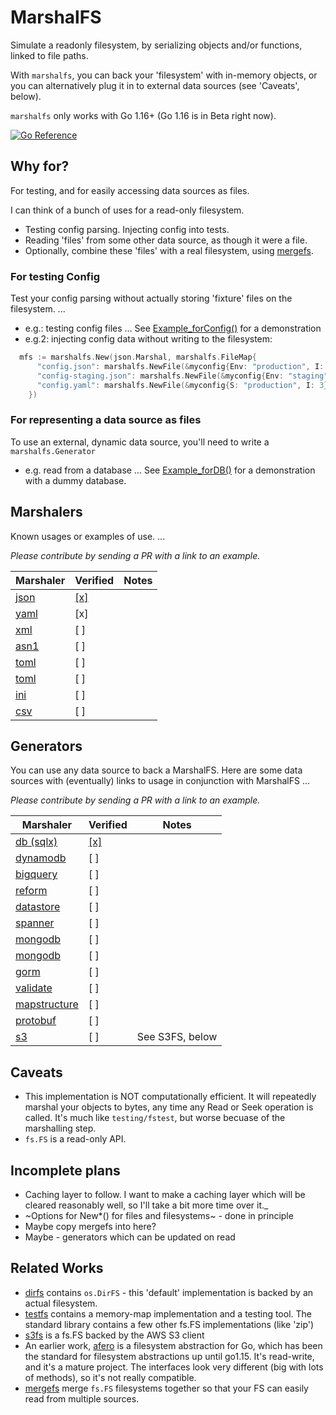 # MarshalFS

Simulate a readonly filesystem, by serializing objects and/or functions, linked to file paths.

With `marshalfs`, you can back your 'filesystem' with in-memory objects, or you can alternatively plug it in to external data sources (see 'Caveats', below).

`marshalfs` only works with Go 1.16+ (Go 1.16 is in Beta right now).

[![Go Reference](https://pkg.go.dev/badge/github.com/laher/marshalfs.svg)](https://pkg.go.dev/github.com/laher/marshalfs)

## Why for?

For testing, and for easily accessing data sources as files.

I can think of a bunch of uses for a read-only filesystem.

 * Testing config parsing. Injecting config into tests.
 * Reading 'files' from some other data source, as though it were a file.
  * Optionally, combine these 'files' with a real filesystem, using [mergefs](https://github.com/laher/mergefs).

### For testing Config

Test your config parsing without actually storing 'fixture' files on the filesystem. ...

 * e.g.: testing config files ... See [Example_forConfig()](./example_config_test.go) for a demonstration
 * e.g.2: injecting config data without writing to the filesystem:

```go
  mfs := marshalfs.New(json.Marshal, marshalfs.FileMap{
      "config.json": marshalfs.NewFile(&myconfig{Env: "production", I: 3}),
      "config-staging.json": marshalfs.NewFile(&myconfig{Env: "staging", I: 2}),
      "config.yaml": marshalfs.NewFile(&myconfig{S: "production", I: 3}, marshalfs.WithCustomMarshaler(yaml.Marshal)),
    })
```

### For representing a data source as files

To use an external, dynamic data source, you'll need to write a `marshalfs.Generator`

 * e.g. read from a database ... See [Example_forDB()](./example_db_test.go) for a demonstration with a dummy database.

## Marshalers

Known usages or examples of use. ...

_Please contribute by sending a PR with a link to an example._

| Marshaler | Verified | Notes |
|-----------|----------|-------|
| [json](https://godoc.org/encoding/json) | [[x]](./example_config_test.go) | |
| [yaml](https://godoc.org/gopkg.in/yaml.v2) | [x] | |
| [xml](https://godoc.org/encoding/xml) | [ ] | |
| [asn1](https://godoc.org/encoding/asn1) | [ ] | |
| [toml](https://pkg.go.dev/github.com/pelletier/go-toml) | [ ] | |
| [toml](https://github.com/BurntSushi/toml) | [ ] | |
| [ini](https://github.com/go-ini/ini) | [ ] | |
| [csv](https://pkg.go.dev/github.com/jszwec/csvutil) | [ ] | |

## Generators

You can use any data source to back a MarshalFS. Here are some data sources with (eventually) links to usage in conjunction with MarshalFS ...

_Please contribute by sending a PR with a link to an example._

| Marshaler | Verified | Notes |
|-----------|----------|-------|
| [db (sqlx)](https://github.com/jmoiron/sqlx) | [[x]](https://github.com/laher/marshalfs-examples) | |
| [dynamodb](https://docs.aws.amazon.com/sdk-for-go/api/service/dynamodb/dynamodbattribute/#Marshal) | [ ] | |
| [bigquery](https://godoc.org/cloud.google.com/go/bigquery) | [ ] | |
| [reform](https://godoc.org/gopkg.in/reform.v1) | [ ] | |
| [datastore](https://godoc.org/cloud.google.com/go/datastore) | [ ] | |
| [spanner](https://godoc.org/cloud.google.com/go/spanner) | [ ] | |
| [mongodb](https://godoc.org/labix.org/v2/mgo/bson) | [ ] | |
| [mongodb](https://godoc.org/go.mongodb.org/mongo-driver/bson/bsoncodec) | [ ] | |
| [gorm](https://godoc.org/github.com/jinzhu/gorm) | [ ] | |
| [validate](https://github.com/go-playground/validator) | [ ] | |
| [mapstructure](https://godoc.org/github.com/mitchellh/mapstructure) | [ ] | |
| [protobuf](https://github.com/golang/protobuf) | [ ] | |
| [s3](https://pkg.go.dev/github.com/aws/aws-sdk-go/service/s3) | [ ] | See S3FS, below |

## Caveats

 * This implementation is NOT computationally efficient. It will repeatedly marshal your objects to bytes, any time any Read or Seek operation is called. It's much like `testing/fstest`, but worse becuase of the marshalling step.
 * `fs.FS` is a read-only API.

## Incomplete plans

 * Caching layer to follow. I want to make a caching layer which will be cleared reasonably well, so I'll take a bit more time over it._
 * ~Options for New*() for files and filesystems~ - done in principle
 * Maybe copy mergefs into here?
 * Maybe - generators which can be updated on read

## Related Works

 * [dirfs](https://tip.golang.org/pkg/os/) contains `os.DirFS` - this 'default' implementation is backed by an actual filesystem.
 * [testfs](https://tip.golang.org/pkg/testing/fstest/) contains a memory-map implementation and a testing tool. The standard library contains a few other fs.FS implementations (like 'zip')
 * [s3fs](https://github.com/jszwec/s3fs) is a fs.FS backed by the AWS S3 client
 * An earlier work, [afero](https://github.com/spf13/afero) is a filesystem abstraction for Go, which has been the standard for filesystem abstractions up until go1.15. It's read-write, and it's a mature project. The interfaces look very different (big with lots of methods), so it's not really compatible.
 * [mergefs](https://github.com/laher/mergefs) merge `fs.FS` filesystems together so that your FS can easily read from multiple sources.
